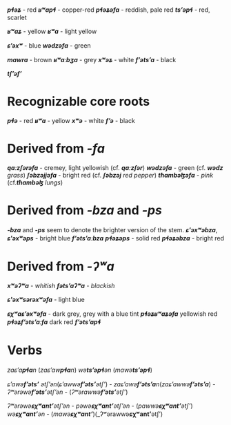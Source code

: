 

**_pɬəʑ_** - red
**_ʁʷapɬ_** - copper-red
**_pɬəʑəfa_** - reddish, pale red
**_tsʼəpɬ_** - red, scarlet

**_ʁʷaʑ_** - yellow
**_ʁʷa_** - light yellow

**_ɕʼəxʷ_** - blue
**_wədzəfa_** - green

**_mawra_** - brown
**_ʁʷaːbʒa_** - grey
**_xʷəʑ_** - white
**_fʼətsʼa_** - black

**_tʃʼəfʼ_**


# Recognizable core roots
**_pɬə_** - red
**_ʁʷa_** - yellow
**_xʷə_** - white
**_fʼə_** - black




# Derived from **_-fa_**
**_qaːzʃərəfa_** - cremey, light yellowish (cf. **_qaːzʃər_**)
**_wədzəfa_** - green (cf. **_wədz_** _grass_) 
**_ʃəbzəjjəfa_** - bright red (cf. **_ʃəbzəj_** _red pepper_)
**_tħambəɮəfa_** - _pink_ (cf.**_tħambəɮ_** _lungs_)

# Derived from **_-bza_** and **_-ps_**
**_-bza_** and **_-ps_** seem to denote the brighter version of the stem.
**_ɕ'əxʷəbza_**, **_ɕ'əxʷəps_** - bright blue
**_fʼətsʼaːbza_**
**_pɬəʑəps_** - solid red
**_pɬəʑəbza_** - bright red

# Derived from **_-ʔʷa_**
**_xʷəʔʷa_** - _whitish_
**_fətsʼaʔʷa_** - _blackish_

**_ɕ'əxʷsərəxʷəfa_** - light blue

**_ɕχʷaɕʼəxʷəfa_** - dark grey, grey with a blue tint
**_pɬəʑʁʷaʑəfa_** yellowish red
**_pɬəʑfʼətsʼaːfa_** dark red
**_fʼətsʼapɬ_**

# Verbs
_zaɕʼa**pɬa**n_ (_zaɕʼaw**pɬa**n_)
_wə**tsʼəpɬ**ən_ (_mawə**tsʼəpɬ**_)


_ɕʼawə**fʼətsʼ** ətʃʼən_(_ɕʼawwə**fʼətsʼ**ətʃʼ_) -
_zaɕʼawə**fʼətsʼa**n_(_zaɕʼawwə**fʼətsʼa**_) - 
_ʔʷərəwə**fʼətsʼ**ətʃʼən_ - (_ʔʷərawwə**fʼətsʼ**ətʃʼ_)


_ʔʷərəwə**ɕχʷantʼ**ətʃʼən_ - 
_pəwə**ɕχʷantʼ**ətʃʼən_ - (_pawwə**ɕχʷantʼ**ətʃʼ_)
_wə**ɕχʷantʼ**ən_ - (_mawə**ɕχʷantʼ**_)(_ʔʷərawwə**ɕχʷantʼ**ətʃʼ)